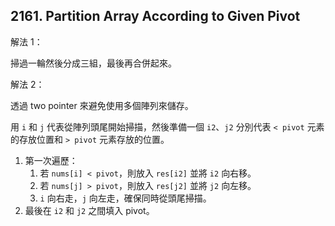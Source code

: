 ## 2161. Partition Array According to Given Pivot

解法 1：

掃過一輪然後分成三組，最後再合併起來。

解法 2：

透過 two pointer 來避免使用多個陣列來儲存。

用 `i` 和 `j` 代表從陣列頭尾開始掃描，然後準備一個 `i2`、`j2` 分別代表 `< pivot` 元素的存放位置和 `> pivot` 元素存放的位置。

1. 第一次遍歷：
   1. 若 `nums[i] < pivot`，則放入 `res[i2]` 並將 `i2` 向右移。
   2. 若 `nums[j] > pivot`，則放入 `res[j2]` 並將 `j2` 向左移。
   3. `i` 向右走，`j` 向左走，確保同時從頭尾掃描。
2. 最後在 `i2` 和 `j2` 之間填入 pivot。
